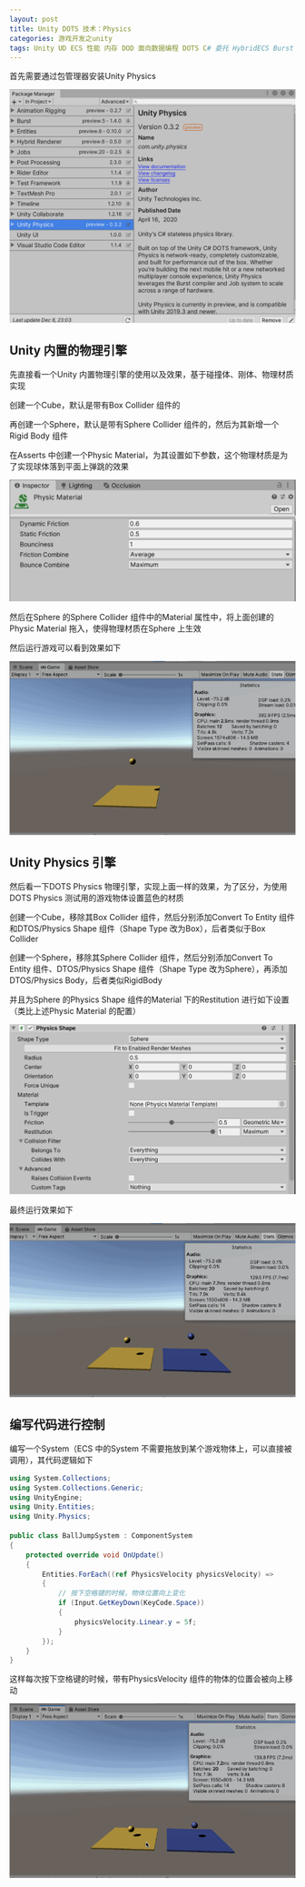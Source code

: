 ```yaml
---
layout: post
title: Unity DOTS 技术：Physics
categories: 游戏开发之unity
tags: Unity UD ECS 性能 内存 DOD 面向数据编程 DOTS C# 委托 HybridECS Burst 编译器 中间代码 Mono IL2CPP .Net LLVM 物理引擎 Physics 
---
```


首先需要通过包管理器安装Unity Physics

![](../media/image/2020-12-01/01.png)

## Unity 内置的物理引擎

先直接看一个Unity 内置物理引擎的使用以及效果，基于碰撞体、刚体、物理材质实现

创建一个Cube，默认是带有Box Collider 组件的

再创建一个Sphere，默认是带有Sphere Collider 组件的，然后为其新增一个Rigid Body 组件

在Asserts 中创建一个Physic Material，为其设置如下参数，这个物理材质是为了实现球体落到平面上弹跳的效果

![](../media/image/2020-12-01/02.png)

然后在Sphere 的Sphere Collider 组件中的Material 属性中，将上面创建的Physic Material 拖入，使得物理材质在Sphere 上生效

然后运行游戏可以看到效果如下

![](../media/image/2020-12-01/03.gif)

## Unity Physics 引擎

然后看一下DOTS Physics 物理引擎，实现上面一样的效果，为了区分，为使用DOTS Physics 测试用的游戏物体设置蓝色的材质

创建一个Cube，移除其Box Collider 组件，然后分别添加Convert To Entity 组件和DTOS/Physics Shape 组件（Shape Type 改为Box），后者类似于Box Collider

创建一个Sphere，移除其Sphere Collider 组件，然后分别添加Convert To Entity 组件、DTOS/Physics Shape 组件（Shape Type 改为Sphere），再添加DTOS/Physics Body，后者类似RigidBody

并且为Sphere 的Physics Shape 组件的Material 下的Restitution 进行如下设置（类比上述Physic Material 的配置）

![](../media/image/2020-12-01/04.png)

最终运行效果如下

![](../media/image/2020-12-01/05.gif)

## 编写代码进行控制

编写一个System（ECS 中的System 不需要拖放到某个游戏物体上，可以直接被调用），其代码逻辑如下

```c#
using System.Collections;
using System.Collections.Generic;
using UnityEngine;
using Unity.Entities;
using Unity.Physics;

public class BallJumpSystem : ComponentSystem
{
    protected override void OnUpdate()
    {
        Entities.ForEach((ref PhysicsVelocity physicsVelocity) =>
        {
            // 按下空格键的时候，物体位置向上变化
            if (Input.GetKeyDown(KeyCode.Space))
            {
                physicsVelocity.Linear.y = 5f;
            }
        });
    }
}
```

这样每次按下空格键的时候，带有PhysicsVelocity 组件的物体的位置会被向上移动

![](../media/image/2020-12-01/06.gif)